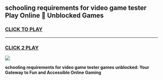 
## schooling requirements for video game tester Play Online 👋 Unblocked Games
<h3>
<a href="https://news.freeplayer.one?title=schooling_requirements_for_video_game_tester&ref=17GH">CLICK TO PLAY</a></h3>
<hr>

<h3>
<a href="https://news.freeplayer.one?title=schooling_requirements_for_video_game_tester&ref=17GH">CLICK 2 PLAY</a>
  
</h3>

<a href="https://news.freeplayer.one?title=schooling_requirements_for_video_game_tester&ref=17GH/"><img src="https://clearcache.store/games.png"></a>


**schooling requirements for video game tester games unblocked: Your Gateway to Fun and Accessible Online Gaming**
